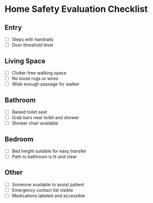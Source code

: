 # Home Safety Evaluation Checklist

## Entry
- ☐ Steps with handrails
- ☐ Door threshold level

## Living Space
- ☐ Clutter-free walking space
- ☐ No loose rugs or wires
- ☐ Wide enough passage for walker

## Bathroom
- ☐ Raised toilet seat
- ☐ Grab bars near toilet and shower
- ☐ Shower chair available

## Bedroom
- ☐ Bed height suitable for easy transfer
- ☐ Path to bathroom is lit and clear

## Other
- ☐ Someone available to assist patient
- ☐ Emergency contact list visible
- ☐ Medications labeled and accessible
